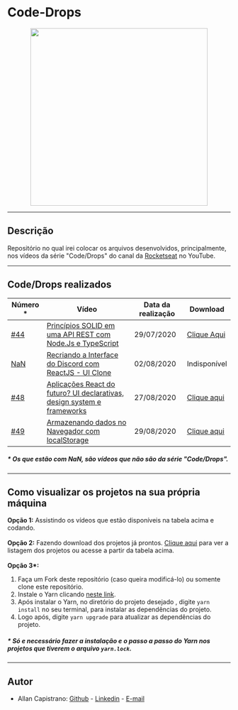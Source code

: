 # Code-Drops
<p align="center">
  <img src="https://i.imgur.com/JGzhErq.png" width="400px">
</p>

------------
## Descrição ##
Repositório no qual irei colocar os arquivos desenvolvidos, principalmente, nos vídeos da série "Code/Drops" do canal da [Rocketseat](https://www.youtube.com/channel/UCSfwM5u0Kce6Cce8_S72olg) no YouTube.

------------

## Code/Drops realizados ##
Número * | Vídeo | Data da realização | Download
-------- | ----- | ------------------ | ---------
[#44](https://github.com/AllanCapistrano/Code-Drops/tree/master/%2344-Solid-ApiRest) | [Princípios SOLID em uma API REST com Node.Js e TypeScript](https://www.youtube.com/watch?v=vAV4Vy4jfkc) | 29/07/2020 | [Clique Aqui](https://github.com/AllanCapistrano/Code-Drops/releases/tag/1.0)
[NaN](https://github.com/AllanCapistrano/Code-Drops/tree/master/discord-interface) | [Recriando a Interface do Discord com ReactJS - UI Clone](https://youtu.be/x4FdZd2-_uU) | 02/08/2020 | Indisponível
[#48](https://github.com/AllanCapistrano/Code-Drops/tree/master/%2348-NextJs-ChakraUI/skylabnext) | [Aplicações React do futuro? UI declarativas, design system e frameworks](https://youtu.be/6TEo2AxW-oQ?list=WL) | 27/08/2020 | [Clique aqui](https://github.com/AllanCapistrano/Code-Drops/releases/tag/1.1)
[#49](https://github.com/AllanCapistrano/Code-Drops/tree/master/%2349-Local-Storage) | [Armazenando dados no Navegador com localStorage](https://youtu.be/De5np8phQxo?list=WL) | 29/08/2020 | [Clique aqui](https://github.com/AllanCapistrano/Code-Drops/releases/tag/1.3)

##### * Os que estão com NaN, são vídeos que não são da série "Code/Drops". #####

------------

## Como visualizar os projetos na sua própria máquina ##
**Opção 1:** Assistindo os vídeos que estão disponíveis na tabela acima e codando.<br /> <br />
**Opção 2:** Fazendo download dos projetos já prontos. [Clique aqui](https://github.com/AllanCapistrano/Code-Drops/releases) para ver a listagem dos projetos ou acesse a partir da tabela acima.<br /> <br />
<strong>Opção 3*:</strong>
1. Faça um Fork deste repositório (caso queira modificá-lo) ou somente clone este repositório.
2. Instale o Yarn clicando [neste link](https://classic.yarnpkg.com/en/docs/install/#debian-stable).
3. Após instalar o Yarn, no diretório do projeto desejado , digite `yarn install` no seu terminal, para instalar as dependências do projeto.
4. Logo após, digite `yarn upgrade` para atualizar as dependências do projeto.

##### * Só e necessário fazer a instalação e o passo a passo do Yarn nos projetos que tiverem o arquivo `yarn.lock`. #####

------------

## Autor ##
- Allan Capistrano: [Github](https://github.com/AllanCapistrano) - [Linkedin](https://www.linkedin.com/in/allancapistrano/) - [E-mail](https://mail.google.com/mail/u/0/?view=cm&fs=1&tf=1&source=mailto&to=asantos@ecomp.uefs.br)
